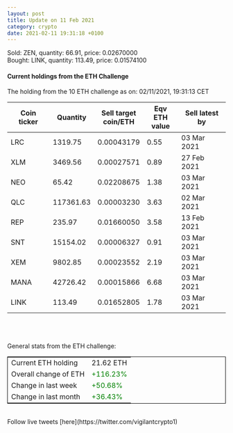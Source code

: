 ```yaml
---
layout: post
title: Update on 11 Feb 2021
category: crypto
date: 2021-02-11 19:31:18 +0100
---
```

<!-- Global site tag (gtag.js) - Google Analytics -->
<script async src="https://www.googletagmanager.com/gtag/js?id=UA-103831149-5"></script>
<script>
  window.dataLayer = window.dataLayer || [];
  function gtag(){dataLayer.push(arguments);}
  gtag('js', new Date());

  gtag('config', 'UA-103831149-5');
</script>
Sold: ZEN, quantity:        66.91, price:   0.02670000<br>Bought: LINK, quantity:       113.49, price:   0.01574100<br>

#### Current holdings from the ETH Challenge

The holding from the 10 ETH challenge as on: 02/11/2021, 19:31:13 CET

|Coin ticker|Quantity|Sell target<br>coin/ETH|Eqv ETH<br>value|Sell latest by|
|-----------|--------|-----------|-----------|--------------|
LRC|1319.75|  0.00043179|0.55|03 Mar 2021|
XLM|3469.56|  0.00027571|0.89|27 Feb 2021|
NEO|65.42|  0.02208675|1.38|03 Mar 2021|
QLC|117361.63|  0.00003230|3.63|02 Mar 2021|
REP|235.97|  0.01660050|3.58|13 Feb 2021|
SNT|15154.02|  0.00006327|0.91|03 Mar 2021|
XEM|9802.85|  0.00023552|2.19|03 Mar 2021|
MANA|42726.42|  0.00015866|6.68|03 Mar 2021|
LINK|113.49|  0.01652805|1.78|03 Mar 2021|

<br>
<br>
<br>
General stats from the ETH challenge:

<table style="border:1px solid black;margin-left:auto;margin-right:auto;">
	<tbody>
	<tr>
		<td>Current ETH holding</td>
		<td>     21.62 ETH</td>
	</tr>
	<tr>
		<td>Overall change of ETH</td>
		<td><font color="green">+116.23%</font></td>
	</tr>
	<tr>
		<td>Change in last week</td>
		<td><font color="green">+50.68%</font></td>
	</tr>
	<tr>
		<td>Change in last month</td>
		<td><font color="green">+36.43%</font></td>
	</tr>
	</tbody>
</table>

<br>
Follow live tweets [here](https://twitter.com/vigilantcrypto1)
<br>
<br>